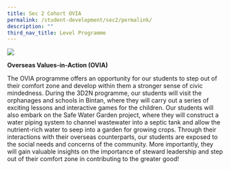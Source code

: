 ```yaml
---
title: Sec 2 Cohort OVIA
permalink: /student-development/sec2/permalink/
description: ""
third_nav_title: Level Programme
---
```

![](/images/BGSS-Website-Photoshoot-5842_academiccurriculum_main.jpg)

**Overseas Values-in-Action (OVIA)**

The OVIA programme offers an opportunity for our students to step out of their comfort zone and develop within them a stronger sense of civic mindedness. During the 3D2N programme, our students will visit the orphanages and schools in Bintan, where they will carry out a series of exciting lessons and interactive games for the children. Our students will also embark on the Safe Water Garden project, where they will construct a water piping system to channel wastewater into a septic tank and allow the nutrient-rich water to seep into a garden for growing crops. Through their interactions with their overseas counterparts, our students are exposed to the social needs and concerns of the community. More importantly, they will gain valuable insights on the importance of steward leadership and step out of their comfort zone in contributing to the greater good!